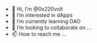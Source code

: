 - 👋 Hi, I’m @0x220volt 
- 👀 I’m interested in dApps 
- 🌱 I’m currently learning DAO 
- 💞️ I’m looking to collaborate on ...
- 📫 How to reach me ... 
 
<!---
0x220volt/0x220volt is a ✨ special ✨ repository because its `README.md` (this file) appears on your GitHub profile.
You can click the Preview link to take a look at your changes.
--->
